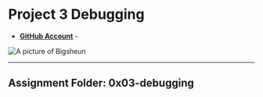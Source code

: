 # Project 3 Debugging

- __[GitHub Account](github.com/Bigsheun)__ - 


 ![A picture of Bigsheun](https://avatars.githubusercontent.com/u/88635898?s=120&v=4 "Bigsheun")
___
## Assignment Folder: 0x03-debugging

